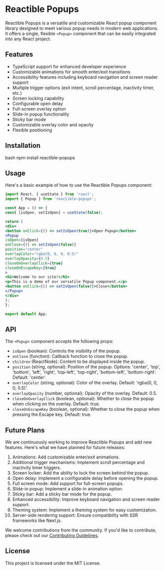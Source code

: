 # Reactible Popups

Reactible Popups is a versatile and customizable React popup component library designed to meet various popup needs in modern web applications. It offers a single, flexible `<Popup>` component that can be easily integrated into any React project.

## Features

- TypeScript support for enhanced developer experience
- Customizable animations for smooth enter/exit transitions
- Accessibility features including keyboard navigation and screen reader support
- Multiple trigger options (exit intent, scroll percentage, inactivity timer, etc.)
- Screen locking capability
- Configurable open delay
- Full-screen overlay option
- Slide-in popup functionality
- Sticky bar mode
- Customizable overlay color and opacity
- Flexible positioning

## Installation
bash
npm install reactible-popups


## Usage

Here's a basic example of how to use the Reactible Popups component:

```jsx
import React, { useState } from 'react';
import { Popup } from 'reactible-popups';

const App = () => {
const [isOpen, setIsOpen] = useState(false);

return (
<div>
<button onClick={() => setIsOpen(true)}>Open Popup</button>
<Popup
isOpen={isOpen}
onClose={() => setIsOpen(false)}
position="center"
overlayColor="rgba(0, 0, 0, 0.5)"
overlayOpacity={0.5}
closeOnOverlayClick={true}
closeOnEscapeKey={true}
>
<h2>Welcome to our site!</h2>
<p>This is a demo of our versatile Popup component.</p>
<button onClick={() => setIsOpen(false)}>Close</button>
</Popup>
</div>
);
};

export default App;
```

## API

The `<Popup>` component accepts the following props:

- `isOpen` (boolean): Controls the visibility of the popup.
- `onClose` (function): Callback function to close the popup.
- `children` (ReactNode): Content to be displayed inside the popup.
- `position` (string, optional): Position of the popup. Options: 'center', 'top', 'bottom', 'left', 'right', 'top-left', 'top-right', 'bottom-left', 'bottom-right'. Default: 'center'.
- `overlayColor` (string, optional): Color of the overlay. Default: 'rgba(0, 0, 0, 0.5)'.
- `overlayOpacity` (number, optional): Opacity of the overlay. Default: 0.5.
- `closeOnOverlayClick` (boolean, optional): Whether to close the popup when clicking on the overlay. Default: true.
- `closeOnEscapeKey` (boolean, optional): Whether to close the popup when pressing the Escape key. Default: true.

## Future Plans

We are continuously working to improve Reactible Popups and add new features. Here's what we have planned for future releases:

1. Animations: Add customizable enter/exit animations.
2. Additional trigger mechanisms: Implement scroll percentage and inactivity timer triggers.
3. Screen locker: Add the ability to lock the screen behind the popup.
4. Open delay: Implement a configurable delay before opening the popup.
5. Full screen mode: Add support for full-screen popups.
6. Slide-in popup: Implement a slide-in animation option.
7. Sticky bar: Add a sticky bar mode for the popup.
8. Enhanced accessibility: Improve keyboard navigation and screen reader support.
9. Theming system: Implement a theming system for easy customization.
10. Server-side rendering support: Ensure compatibility with SSR frameworks like Next.js.

We welcome contributions from the community. If you'd like to contribute, please check out our [Contributing Guidelines](CONTRIBUTING.md).

## License

This project is licensed under the MIT License.